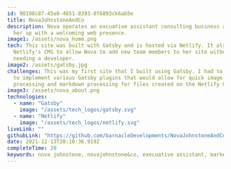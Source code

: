 ```yaml
---
id: 98198c87-45e8-4651-8393-0f6893ck6ab5e
title: NovaJohnstoneAndCo
description: Nova operates an excuative assistant consulting business and I set
  her up with a welcoming web presence.
image1: /assets/nova_home.png
tech: This site was built with Gatsby and is hosted via Netlify. It also uses
  Netlify's CMS to allow Nova to add new team members to her site without
  needing a developer.
image2: /assets/gatsby.jpg
challenges: This was my first site that I built using Gatsby. I had to learn how
  to implement various Gatsby plugins that would allow for quick image
  processing and markdown processing for files created on the Netlify CMS.
image3: /assets/nova_about.png
technologies:
  - name: "Gatsby"
    image: "/assets/tech_logos/gatsby.svg"
  - name: "Netlify"
    image: "/assets/tech_logos/netlify.svg"
liveLink: ""
githubLink: "https://github.com/barnacleDevelopments/NovaJohnstoneAndCo"
date: 2021-12-13T20:10:36.919Z
completeTime: 20
keywords: nova johnstone, novajohnstone&co, execuative assistant, marketing, NovaJohnstone, graduate of psychology, C-Suite Support, Operations, Project Coordination,Temp Services
---
```

